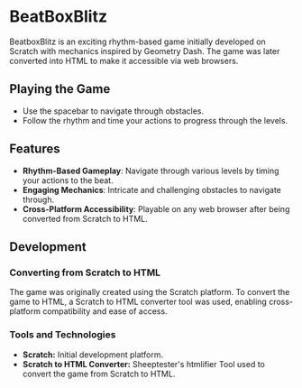 # BeatBoxBlitz

BeatboxBlitz is an exciting rhythm-based game initially developed on Scratch with mechanics inspired by Geometry Dash. The game was later converted into HTML to make it accessible via web browsers.

## Playing the Game
- Use the spacebar to navigate through obstacles.
- Follow the rhythm and time your actions to progress through the levels.

## Features
- **Rhythm-Based Gameplay**: Navigate through various levels by timing your actions to the beat.
- **Engaging Mechanics**: Intricate and challenging obstacles to navigate through.
- **Cross-Platform Accessibility**: Playable on any web browser after being converted from Scratch to HTML.

 ## Development
### Converting from Scratch to HTML
The game was originally created using the Scratch platform.
To convert the game to HTML, a Scratch to HTML converter tool was used, enabling cross-platform compatibility and ease of access.
### Tools and Technologies
- **Scratch:** Initial development platform.
- **Scratch to HTML Converter:** Sheeptester's htmlifier Tool used to convert the game from Scratch to HTML.

